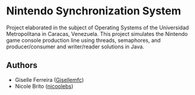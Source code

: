 
# Nintendo Synchronization System

Project elaborated in the subject of Operating Systems of the Universidad Metropolitana in Caracas, Venezuela. This project simulates the Nintendo game console production line using threads, semaphores, and producer/consumer and writer/reader solutions in Java.
## Authors

- Giselle Ferreira ([Gisellemfc](https://github.com/Gisellemfc))
- Nicole Brito ([nicoolebs](https://github.com/nicoolebs))

